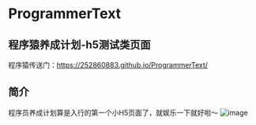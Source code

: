 # ProgrammerText
## 程序猿养成计划-h5测试类页面
程序猿传送门：https://252860883.github.io/ProgrammerText/  

## 简介
程序员养成计划算是入行的第一个小H5页面了，就娱乐一下就好啦～
![image](http://wx2.sinaimg.cn/mw690/a73bc6a1ly1fxli49efp7j23as15vu10.jpg)
